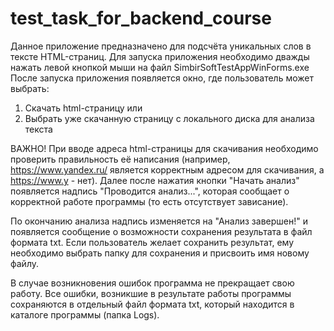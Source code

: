 # test_task_for_backend_course
Данное приложение предназначено для подсчёта уникальных слов в тексте HTML-страниц.
Для запуска приложения необходимо дважды нажать левой кнопкой мыши на файл SimbirSoftTestAppWinForms.exe
После запуска приложения появляется окно, где пользователь может выбрать:
1. Скачать html-страницу или
2. Выбрать уже скачанную страницу с локального диска для анализа текста

ВАЖНО!
При вводе адреса html-страницы для скачивания необходимо проверить правильность её
написания (например, https://www.yandex.ru/ является корректным адресом для скачивания, а https://www.y - нет).
Далее после нажатия кнопки "Начать анализ" появляется надпись "Проводится анализ...", которая сообщает о корректной работе программы
(то есть отсутствует зависание).

По окончанию анализа надпись изменяется на "Анализ завершен!" и появляется сообщение о возможности сохранения результата
в файл формата txt. Если пользователь желает сохранить результат, ему необходимо выбрать папку для сохранения и присвоить имя новому файлу.

В случае возникновения ошибок программа не прекращает свою работу. Все ошибки, возникшие в результате работы программы 
сохраняются в отдельный файл формата txt, который находится в каталоге программы (папка Logs).

